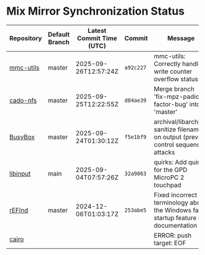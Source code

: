 # Mix Mirror Synchronization Status

| Repository | Default Branch | Latest Commit Time (UTC) | Commit | Message | Last Synced |
|---|---|---|---|---|---|
| [mmc-utils](git@github.com:mix-mirror/mmc-utils.git) | master | 2025-09-26T12:57:24Z | `a92c227` | mmc-utils: Correctly handle write counter overflow status | 2025-09-30T04:30:30Z |
| [cado-nfs](git@github.com:mix-mirror/cado-nfs.git) | master | 2025-09-25T12:22:55Z | `d84ae39` | Merge branch 'fix-mpz-padic-factor-bug' into 'master' | 2025-09-30T04:30:45Z |
| [BusyBox](git@github.com:mix-mirror/busybox.git) | master | 2025-09-24T01:30:12Z | `f5e1bf9` | archival/libarchive: sanitize filenames on output (prevent control sequence attacks | 2025-09-30T04:30:44Z |
| [libinput](git@github.com:mix-mirror/libinput.git) | main | 2025-09-04T07:57:26Z | `32a9863` | quirks: Add quirks for the GPD MicroPC 2 touchpad | 2025-09-30T04:30:35Z |
| [rEFInd](git@github.com:mix-mirror/rEFInd.git) | master | 2024-12-06T01:03:17Z | `253abe5` | Fixed incorrect terminology about the Windows fast startup feature in documentation | 2025-09-30T04:30:48Z |
| [cairo](git@github.com:mix-mirror/cairo.git) |  |  |  | ERROR: push target: EOF | 2025-09-30T04:39:00Z |
